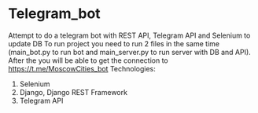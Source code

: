 # Telegram_bot
Attempt to do a telegram bot with REST API, Telegram API and Selenium to update DB
To run project you need to run 2 files in the same time (main_bot.py to run bot and main_server.py to run server with DB and API). After the you will be able to get the connection to https://t.me/MoscowCities_bot
Technologies:
1) Selenium
2) Django, Django REST Framework
3) Telegram API
